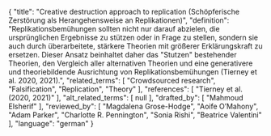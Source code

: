 {
    "title": "Creative destruction approach to replication (Schöpferische Zerstörung als Herangehensweise an Replikationen)",
    "definition": "Replikationsbemühungen sollten nicht nur darauf abzielen, die ursprünglichen Ergebnisse zu stützen oder in Frage zu stellen, sondern sie auch durch überarbeitete, stärkere Theorien mit größerer Erklärungskraft zu ersetzen. Dieser Ansatz beinhaltet daher das \"Stutzen\" bestehender Theorien, den Vergleich aller alternativen Theorien und eine generativere und theoriebildende Ausrichtung von Replikationsbemühungen (Tierney et al. 2020, 2021).",
    "related_terms": [
        "Crowdsourced research",
        "Falsification",
        "Replication",
        "Theory"
    ],
    "references": [
        "Tierney et al. (2020, 2021)"
    ],
    "alt_related_terms": [
        null
    ],
    "drafted_by": [
        "Mahmoud Elsherif"
    ],
    "reviewed_by": [
        "Magdalena Grose-Hodge",
        "Aoife O’Mahony",
        "Adam Parker",
        "Charlotte R. Pennington",
        "Sonia Rishi",
        "Beatrice Valentini"
    ],
    "language": "german"
}